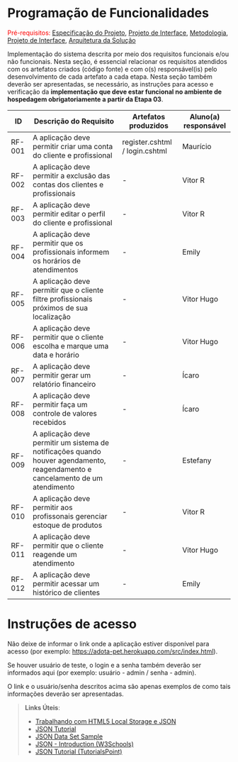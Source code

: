# Programação de Funcionalidades

<span style="color:red">Pré-requisitos: <a href="2-Especificação do Projeto.md"> Especificação do Projeto</a></span>, <a href="3-Projeto de Interface.md"> Projeto de Interface</a>, <a href="4-Metodologia.md"> Metodologia</a>, <a href="3-Projeto de Interface.md"> Projeto de Interface</a>, <a href="5-Arquitetura da Solução.md"> Arquitetura da Solução</a>

Implementação do sistema descrita por meio dos requisitos funcionais e/ou não funcionais. Nesta seção, é essencial relacionar os requisitos atendidos com os artefatos criados (código fonte) e com o(s) responsável(is) pelo desenvolvimento de cada artefato a cada etapa. Nesta seção também deverão ser apresentadas, se necessário, as instruções para acesso e verificação da **implementação que deve estar funcional no ambiente de hospedagem obrigatoriamente a partir da Etapa 03**.


|ID    | Descrição do Requisito  | Artefatos produzidos | Aluno(a) responsável |
|------|-----------------------------------------|----|----------|
|RF-001| A aplicação deve permitir criar uma conta do cliente e profissional| register.cshtml / login.cshtml | Maurício |
|RF-002| A aplicação deve permitir a exclusão das contas dos clientes e profissionais| - | Vitor R |
|RF-003| A aplicação deve permitir editar o perfil do cliente e profissional| - | Vitor R |
|RF-004| A aplicação deve permitir que os profissionais informem os horários de atendimentos| - | Emily |
|RF-005| A aplicação deve permitir que o cliente filtre profissionais próximos de sua localização| - | Vitor Hugo |
|RF-006| A aplicação deve permitir que o cliente escolha e marque uma data e horário| - | Vitor Hugo |
|RF-007| A aplicação deve permitir gerar um relatório financeiro | - | Ícaro |
|RF-008| A aplicação deve permitir faça um controle de valores recebidos| - | Ícaro |
|RF-009| A aplicação deve permitir um sistema de notificações quando houver agendamento, reagendamento e cancelamento de um atendimento| - | Estefany |
|RF-010| A aplicação deve permitir aos profissonais gerenciar estoque de produtos| - | Vitor R |
|RF-011| A aplicação deve permitir que o cliente reagende um atendimento| - | Vitor Hugo |
|RF-012| A aplicação deve permitir acessar um histórico de clientes| - | Emily |


# Instruções de acesso

Não deixe de informar o link onde a aplicação estiver disponível para acesso (por exemplo: https://adota-pet.herokuapp.com/src/index.html).

Se houver usuário de teste, o login e a senha também deverão ser informados aqui (por exemplo: usuário - admin / senha - admin).

O link e o usuário/senha descritos acima são apenas exemplos de como tais informações deverão ser apresentadas.

> **Links Úteis**:
>
> - [Trabalhando com HTML5 Local Storage e JSON](https://www.devmedia.com.br/trabalhando-com-html5-local-storage-e-json/29045)
> - [JSON Tutorial](https://www.w3resource.com/JSON)
> - [JSON Data Set Sample](https://opensource.adobe.com/Spry/samples/data_region/JSONDataSetSample.html)
> - [JSON - Introduction (W3Schools)](https://www.w3schools.com/js/js_json_intro.asp)
> - [JSON Tutorial (TutorialsPoint)](https://www.tutorialspoint.com/json/index.htm)

